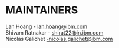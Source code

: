 # MAINTAINERS

Lan Hoang - lan.hoang@ibm.com <br/>
Shivam Ratnakar - shirat22@in.ibm.com <br/>
Nicolas Galichet -nicolas.galichet@ibm.com
